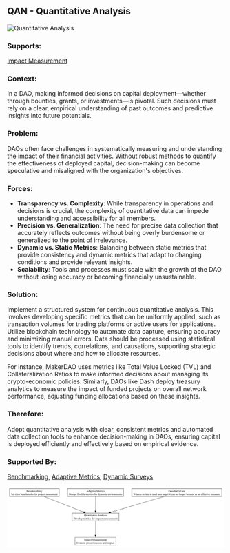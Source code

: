 ## QAN - Quantitative Analysis

![Quantitative Analysis](./output/illustration/quantitative_analysis_illustration_v3.png)

### Supports:

[Impact Measurement](./impact_measurement.html)

### Context:

In a DAO, making informed decisions on capital deployment—whether through bounties, grants, or investments—is pivotal. Such decisions must rely on a clear, empirical understanding of past outcomes and predictive insights into future potentials.

### Problem:

DAOs often face challenges in systematically measuring and understanding the impact of their financial activities. Without robust methods to quantify the effectiveness of deployed capital, decision-making can become speculative and misaligned with the organization's objectives.

### Forces:

- **Transparency vs. Complexity**: While transparency in operations and decisions is crucial, the complexity of quantitative data can impede understanding and accessibility for all members.
- **Precision vs. Generalization**: The need for precise data collection that accurately reflects outcomes without being overly burdensome or generalized to the point of irrelevance.
- **Dynamic vs. Static Metrics**: Balancing between static metrics that provide consistency and dynamic metrics that adapt to changing conditions and provide relevant insights.
- **Scalability**: Tools and processes must scale with the growth of the DAO without losing accuracy or becoming financially unsustainable.

### Solution:

Implement a structured system for continuous quantitative analysis. This involves developing specific metrics that can be uniformly applied, such as transaction volumes for trading platforms or active users for applications. Utilize blockchain technology to automate data capture, ensuring accuracy and minimizing manual errors. Data should be processed using statistical tools to identify trends, correlations, and causations, supporting strategic decisions about where and how to allocate resources.

For instance, MakerDAO uses metrics like Total Value Locked (TVL) and Collateralization Ratios to make informed decisions about managing its crypto-economic policies. Similarly, DAOs like Dash deploy treasury analytics to measure the impact of funded projects on overall network performance, adjusting funding allocations based on these insights.

### Therefore:

Adopt quantitative analysis with clear, consistent metrics and automated data collection tools to enhance decision-making in DAOs, ensuring capital is deployed efficiently and effectively based on empirical evidence.

### Supported By:
[Benchmarking](./benchmarking.html), [Adaptive Metrics](./adaptive_metrics.html), [Dynamic Surveys](./dynamic_surveys.html)

![Quantitative Analysis](./output/quantitative_analysis_specific_graph_v3.png)
